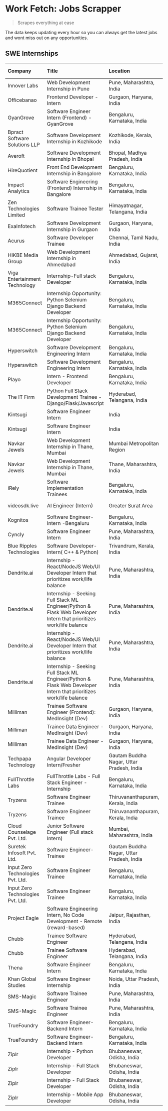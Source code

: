 # Work Fetch: Jobs Scrapper
> Scrapes everything at ease

The data keeps updating every hour so you can always get the latest jobs and wont miss out on any opportunities.

## SWE Internships
<!--START_SECTION:workfetch-->
| Company                           | Title                                                                                                              | Location                                  | Link                                                                                                                                                                                                                                                                                                                              | Date Posted   |
|:----------------------------------|:-------------------------------------------------------------------------------------------------------------------|:------------------------------------------|:----------------------------------------------------------------------------------------------------------------------------------------------------------------------------------------------------------------------------------------------------------------------------------------------------------------------------------|:--------------|
| Innover Labs                      | Web Development Internship in Pune                                                                                 | Pune, Maharashtra, India                  | [Apply](https://in.linkedin.com/jobs/view/web-development-internship-in-pune-at-innover-labs-3875494237?position=7&pageNum=0&refId=L7xwZ%2BKZLGoYUFbmaT2baw%3D%3D&trackingId=Zv64yBUu65AVT1h3vou9hw%3D%3D&trk=public_jobs_jserp-result_search-card)                                                                               | 2024-03-28    |
| Officebanao                       | Frontend Developer - Intern                                                                                        | Gurgaon, Haryana, India                   | [Apply](https://in.linkedin.com/jobs/view/frontend-developer-intern-at-officebanao-3871265915?position=11&pageNum=0&refId=L7xwZ%2BKZLGoYUFbmaT2baw%3D%3D&trackingId=dvuGHdSn6euOoZRTDRoRDw%3D%3D&trk=public_jobs_jserp-result_search-card)                                                                                        | 2024-03-28    |
| GyanGrove                         | Software Engineer Intern (Frontend) - GyanGrove                                                                    | Bengaluru, Karnataka, India               | [Apply](https://in.linkedin.com/jobs/view/software-engineer-intern-frontend-gyangrove-at-gyangrove-3874867520?position=4&pageNum=7&refId=M4MG4mJndgnCTq%2F2VFDKdg%3D%3D&trackingId=z9k183PMmwX0MSeKVSGiOQ%3D%3D&trk=public_jobs_jserp-result_search-card)                                                                         | 2024-03-28    |
| Bpract Software Solutions LLP     | Software Development Internship in Kozhikode                                                                       | Kozhikode, Kerala, India                  | [Apply](https://in.linkedin.com/jobs/view/software-development-internship-in-kozhikode-at-bpract-software-solutions-llp-3874054300?position=16&pageNum=0&refId=L7xwZ%2BKZLGoYUFbmaT2baw%3D%3D&trackingId=Vu%2Bsp4kclhIQwu8c8xRmoQ%3D%3D&trk=public_jobs_jserp-result_search-card)                                                 | 2024-03-27    |
| Averoft                           | Software Development Internship in Bhopal                                                                          | Bhopal, Madhya Pradesh, India             | [Apply](https://in.linkedin.com/jobs/view/software-development-internship-in-bhopal-at-averoft-3874051550?position=36&pageNum=0&refId=L7xwZ%2BKZLGoYUFbmaT2baw%3D%3D&trackingId=e8zY1a8VfYRwvu0kN2f5zw%3D%3D&trk=public_jobs_jserp-result_search-card)                                                                            | 2024-03-27    |
| HireQuotient                      | Front End Development Internship in Bangalore                                                                      | Bengaluru, Karnataka, India               | [Apply](https://in.linkedin.com/jobs/view/front-end-development-internship-in-bangalore-at-hirequotient-3874053279?position=47&pageNum=0&refId=L7xwZ%2BKZLGoYUFbmaT2baw%3D%3D&trackingId=KqTGAuic3SYiaxkICioMYQ%3D%3D&trk=public_jobs_jserp-result_search-card)                                                                   | 2024-03-27    |
| Impact Analytics                  | Software Engineering (Frontend) Internship in Bangalore                                                            | Bengaluru, Karnataka, India               | [Apply](https://in.linkedin.com/jobs/view/software-engineering-frontend-internship-in-bangalore-at-impact-analytics-3872535077?position=3&pageNum=0&refId=L7xwZ%2BKZLGoYUFbmaT2baw%3D%3D&trackingId=%2F0Thw0yq7M366s1wbxndVA%3D%3D&trk=public_jobs_jserp-result_search-card)                                                      | 2024-03-26    |
| Zen Technologies Limited          | Software Trainee Tester                                                                                            | Himayatnagar, Telangana, India            | [Apply](https://in.linkedin.com/jobs/view/software-trainee-tester-at-zen-technologies-limited-3872100214?position=9&pageNum=0&refId=L7xwZ%2BKZLGoYUFbmaT2baw%3D%3D&trackingId=X7RzJ%2Bz6qfa7P3rKaC%2FWTA%3D%3D&trk=public_jobs_jserp-result_search-card)                                                                          | 2024-03-26    |
| ExaInfotech                       | Software Development Internship in Gurgaon                                                                         | Gurgaon, Haryana, India                   | [Apply](https://in.linkedin.com/jobs/view/software-development-internship-in-gurgaon-at-exainfotech-3872534185?position=12&pageNum=0&refId=L7xwZ%2BKZLGoYUFbmaT2baw%3D%3D&trackingId=5ZomHZ5w8wxTDeFGf1g%2FTw%3D%3D&trk=public_jobs_jserp-result_search-card)                                                                     | 2024-03-26    |
| Acurus                            | Software Developer Trainee                                                                                         | Chennai, Tamil Nadu, India                | [Apply](https://in.linkedin.com/jobs/view/software-developer-trainee-at-acurus-3871400616?position=18&pageNum=0&refId=L7xwZ%2BKZLGoYUFbmaT2baw%3D%3D&trackingId=14ECHFph44SBerjfK%2Fz3Xg%3D%3D&trk=public_jobs_jserp-result_search-card)                                                                                          | 2024-03-26    |
| HIKBE Media Group                 | Web Development Internship in Ahmedabad                                                                            | Ahmedabad, Gujarat, India                 | [Apply](https://in.linkedin.com/jobs/view/web-development-internship-in-ahmedabad-at-hikbe-media-group-3872529646?position=46&pageNum=0&refId=L7xwZ%2BKZLGoYUFbmaT2baw%3D%3D&trackingId=x8QMtpD3gPXp5Qn4osA9Ew%3D%3D&trk=public_jobs_jserp-result_search-card)                                                                    | 2024-03-26    |
| Viga Entertainment Technology     | Internship-Full stack Developer                                                                                    | Bengaluru, Karnataka, India               | [Apply](https://in.linkedin.com/jobs/view/internship-full-stack-developer-at-viga-entertainment-technology-3870669789?position=23&pageNum=0&refId=L7xwZ%2BKZLGoYUFbmaT2baw%3D%3D&trackingId=SkSRZToPfRP57Kezezj%2Bog%3D%3D&trk=public_jobs_jserp-result_search-card)                                                              | 2024-03-25    |
| M365Connect                       | Internship Opportunity: Python Selenium Django Backend Developer                                                   | Bengaluru, Karnataka, India               | [Apply](https://in.linkedin.com/jobs/view/internship-opportunity-python-selenium-django-backend-developer-at-m365connect-3868219387?position=57&pageNum=0&refId=L7xwZ%2BKZLGoYUFbmaT2baw%3D%3D&trackingId=ltBNnu9vFXfscr3pdDqUCg%3D%3D&trk=public_jobs_jserp-result_search-card)                                                  | 2024-03-24    |
| M365Connect                       | Internship Opportunity: Python Selenium Django Backend Developer                                                   | Bengaluru, Karnataka, India               | [Apply](https://in.linkedin.com/jobs/view/internship-opportunity-python-selenium-django-backend-developer-at-m365connect-3868219387?position=7&pageNum=5&refId=LCBOs%2F%2FmBfGKB2FB0Jit0A%3D%3D&trackingId=VvBd1waBh390b9hbwah5UA%3D%3D&trk=public_jobs_jserp-result_search-card)                                                 | 2024-03-24    |
| Hyperswitch                       | Software Development Engineering Intern                                                                            | Bengaluru, Karnataka, India               | [Apply](https://in.linkedin.com/jobs/view/software-development-engineering-intern-at-hyperswitch-3865513498?position=53&pageNum=0&refId=L7xwZ%2BKZLGoYUFbmaT2baw%3D%3D&trackingId=Yf8MO1%2FXXWvyhZDgKR%2BKyw%3D%3D&trk=public_jobs_jserp-result_search-card)                                                                      | 2024-03-23    |
| Hyperswitch                       | Software Development Engineering Intern                                                                            | Bengaluru, Karnataka, India               | [Apply](https://in.linkedin.com/jobs/view/software-development-engineering-intern-at-hyperswitch-3865513498?position=3&pageNum=5&refId=LCBOs%2F%2FmBfGKB2FB0Jit0A%3D%3D&trackingId=acssQYdN9YVki%2FtsTop8gQ%3D%3D&trk=public_jobs_jserp-result_search-card)                                                                       | 2024-03-23    |
| Playo                             | Intern - Frontend Developer                                                                                        | Bengaluru, Karnataka, India               | [Apply](https://in.linkedin.com/jobs/view/intern-frontend-developer-at-playo-3864131172?position=5&pageNum=0&refId=L7xwZ%2BKZLGoYUFbmaT2baw%3D%3D&trackingId=nJfkTYjGzZpWl8C8Q01E9g%3D%3D&trk=public_jobs_jserp-result_search-card)                                                                                               | 2024-03-22    |
| The IT Firm                       | Python Full Stack Development Trainee - Django/Flask/Javascript                                                    | Hyderabad, Telangana, India               | [Apply](https://in.linkedin.com/jobs/view/python-full-stack-development-trainee-django-flask-javascript-at-the-it-firm-3864185812?position=2&pageNum=7&refId=M4MG4mJndgnCTq%2F2VFDKdg%3D%3D&trackingId=FuouK9qCBPh29kNgx7RPSQ%3D%3D&trk=public_jobs_jserp-result_search-card)                                                     | 2024-03-22    |
| Kintsugi                          | Software Engineer Intern                                                                                           | India                                     | [Apply](https://in.linkedin.com/jobs/view/software-engineer-intern-at-kintsugi-3857074071?position=28&pageNum=0&refId=L7xwZ%2BKZLGoYUFbmaT2baw%3D%3D&trackingId=V%2BBgJCcF8tIBGMkeSXcX3w%3D%3D&trk=public_jobs_jserp-result_search-card)                                                                                          | 2024-03-16    |
| Kintsugi                          | Software Engineer Intern                                                                                           | India                                     | [Apply](https://in.linkedin.com/jobs/view/software-engineer-intern-at-kintsugi-3857074071?position=3&pageNum=2&refId=M6RyjsadpYxBDqW6vAsLsQ%3D%3D&trackingId=pVks2Q2TSEMQUke%2Bae6v1g%3D%3D&trk=public_jobs_jserp-result_search-card)                                                                                             | 2024-03-16    |
| Navkar Jewels                     | Web Development Internship in Thane, Mumbai                                                                        | Mumbai Metropolitan Region                | [Apply](https://in.linkedin.com/jobs/view/web-development-internship-in-thane-mumbai-at-navkar-jewels-3858080315?position=41&pageNum=0&refId=L7xwZ%2BKZLGoYUFbmaT2baw%3D%3D&trackingId=K%2FuPMdHGNst3rJ5pHGTBAA%3D%3D&trk=public_jobs_jserp-result_search-card)                                                                   | 2024-03-15    |
| Navkar Jewels                     | Web Development Internship in Thane, Mumbai                                                                        | Thane, Maharashtra, India                 | [Apply](https://in.linkedin.com/jobs/view/web-development-internship-in-thane-mumbai-at-navkar-jewels-3858087224?position=49&pageNum=0&refId=L7xwZ%2BKZLGoYUFbmaT2baw%3D%3D&trackingId=RSOtq2nmpUtiJmRnO04NAA%3D%3D&trk=public_jobs_jserp-result_search-card)                                                                     | 2024-03-15    |
| iRely                             | Software Implementation Trainees                                                                                   | Bengaluru, Karnataka, India               | [Apply](https://in.linkedin.com/jobs/view/software-implementation-trainees-at-irely-3856617649?position=3&pageNum=7&refId=M4MG4mJndgnCTq%2F2VFDKdg%3D%3D&trackingId=r8xejiiZMAE1j7c0bBEkgg%3D%3D&trk=public_jobs_jserp-result_search-card)                                                                                        | 2024-03-15    |
| videosdk.live                     | AI Engineer (Intern)                                                                                               | Greater Surat Area                        | [Apply](https://in.linkedin.com/jobs/view/ai-engineer-intern-at-videosdk-live-3857315713?position=1&pageNum=7&refId=M4MG4mJndgnCTq%2F2VFDKdg%3D%3D&trackingId=bCqMj7rXBf2qeowRRswjLQ%3D%3D&trk=public_jobs_jserp-result_search-card)                                                                                              | 2024-03-14    |
| Kognitos                          | Software Engineer-Intern -Bengaluru                                                                                | Bengaluru, Karnataka, India               | [Apply](https://in.linkedin.com/jobs/view/software-engineer-intern-bengaluru-at-kognitos-3855361239?position=6&pageNum=0&refId=L7xwZ%2BKZLGoYUFbmaT2baw%3D%3D&trackingId=x2cEyJi6ilrIgzB1FkCVZA%3D%3D&trk=public_jobs_jserp-result_search-card)                                                                                   | 2024-03-13    |
| Cyncly                            | Software Engineer Intern                                                                                           | Pune, Maharashtra, India                  | [Apply](https://in.linkedin.com/jobs/view/software-engineer-intern-at-cyncly-3853990178?position=15&pageNum=0&refId=L7xwZ%2BKZLGoYUFbmaT2baw%3D%3D&trackingId=ddbDAh0jAZlmK0uhmVp0OA%3D%3D&trk=public_jobs_jserp-result_search-card)                                                                                              | 2024-03-13    |
| Blue Ripples Technologies         | Software Developer- Intern( C++  & Python)                                                                         | Trivandrum, Kerala, India                 | [Apply](https://in.linkedin.com/jobs/view/software-developer-intern-c%2B%2B-python-at-blue-ripples-technologies-3856150730?position=17&pageNum=0&refId=L7xwZ%2BKZLGoYUFbmaT2baw%3D%3D&trackingId=yA%2BPeVXVvlQheoazHWWdIQ%3D%3D&trk=public_jobs_jserp-result_search-card)                                                         | 2024-03-13    |
| Dendrite.ai                       | Internship - React/NodeJS Web/UI Developer Intern that prioritizes work/life balance                               | Pune, Maharashtra, India                  | [Apply](https://in.linkedin.com/jobs/view/internship-react-nodejs-web-ui-developer-intern-that-prioritizes-work-life-balance-at-dendrite-ai-3853583200?position=30&pageNum=0&refId=L7xwZ%2BKZLGoYUFbmaT2baw%3D%3D&trackingId=JSq5qSUgE3VEA7hoTlC6iA%3D%3D&trk=public_jobs_jserp-result_search-card)                               | 2024-03-12    |
| Dendrite.ai                       | Internship - Seeking Full Stack ML Engineer/Python & Flask Web Developer Intern that prioritizes work/life balance | Pune, Maharashtra, India                  | [Apply](https://in.linkedin.com/jobs/view/internship-seeking-full-stack-ml-engineer-python-flask-web-developer-intern-that-prioritizes-work-life-balance-at-dendrite-ai-3853583202?position=54&pageNum=0&refId=L7xwZ%2BKZLGoYUFbmaT2baw%3D%3D&trackingId=zkYHdvU2wydMKvqt3X%2BCXw%3D%3D&trk=public_jobs_jserp-result_search-card) | 2024-03-12    |
| Dendrite.ai                       | Internship - React/NodeJS Web/UI Developer Intern that prioritizes work/life balance                               | Pune, Maharashtra, India                  | [Apply](https://in.linkedin.com/jobs/view/internship-react-nodejs-web-ui-developer-intern-that-prioritizes-work-life-balance-at-dendrite-ai-3853583200?position=5&pageNum=2&refId=M6RyjsadpYxBDqW6vAsLsQ%3D%3D&trackingId=Uq7gVizclMlJfGnGm401Cw%3D%3D&trk=public_jobs_jserp-result_search-card)                                  | 2024-03-12    |
| Dendrite.ai                       | Internship - Seeking Full Stack ML Engineer/Python & Flask Web Developer Intern that prioritizes work/life balance | Pune, Maharashtra, India                  | [Apply](https://in.linkedin.com/jobs/view/internship-seeking-full-stack-ml-engineer-python-flask-web-developer-intern-that-prioritizes-work-life-balance-at-dendrite-ai-3853583202?position=4&pageNum=5&refId=LCBOs%2F%2FmBfGKB2FB0Jit0A%3D%3D&trackingId=0wYSRsZtcmd6Ajmsd3tBGQ%3D%3D&trk=public_jobs_jserp-result_search-card)  | 2024-03-12    |
| Milliman                          | Trainee Software Engineer (Frontend): MedInsight (Dev)                                                             | Gurgaon, Haryana, India                   | [Apply](https://in.linkedin.com/jobs/view/trainee-software-engineer-frontend-medinsight-dev-at-milliman-3792874280?position=10&pageNum=0&refId=L7xwZ%2BKZLGoYUFbmaT2baw%3D%3D&trackingId=DWt7fAVr0XDzFeZojfAY%2Fw%3D%3D&trk=public_jobs_jserp-result_search-card)                                                                 | 2024-03-01    |
| Milliman                          | Trainee Data Engineer - MedInsight (Dev)                                                                           | Gurgaon, Haryana, India                   | [Apply](https://in.linkedin.com/jobs/view/trainee-data-engineer-medinsight-dev-at-milliman-3789275187?position=58&pageNum=0&refId=L7xwZ%2BKZLGoYUFbmaT2baw%3D%3D&trackingId=gSxsRSZYyyPp2YuBC2hb6A%3D%3D&trk=public_jobs_jserp-result_search-card)                                                                                | 2024-02-23    |
| Milliman                          | Trainee Data Engineer - MedInsight (Dev)                                                                           | Gurgaon, Haryana, India                   | [Apply](https://in.linkedin.com/jobs/view/trainee-data-engineer-medinsight-dev-at-milliman-3789275187?position=8&pageNum=5&refId=LCBOs%2F%2FmBfGKB2FB0Jit0A%3D%3D&trackingId=aNe%2BDhX5kd4tQZU%2BfEz6%2Bg%3D%3D&trk=public_jobs_jserp-result_search-card)                                                                         | 2024-02-23    |
| Techpapa Technology               | Angular Developer Intern/Fresher                                                                                   | Gautam Buddha Nagar, Uttar Pradesh, India | [Apply](https://in.linkedin.com/jobs/view/angular-developer-intern-fresher-at-techpapa-technology-3834305862?position=45&pageNum=0&refId=L7xwZ%2BKZLGoYUFbmaT2baw%3D%3D&trackingId=O8h0832lvJH5zwsk1J5fgA%3D%3D&trk=public_jobs_jserp-result_search-card)                                                                         | 2024-02-20    |
| FullThrottle Labs                 | FullThrottle Labs - Full Stack Engineer - Internship                                                               | Bengaluru, Karnataka, India               | [Apply](https://in.linkedin.com/jobs/view/fullthrottle-labs-full-stack-engineer-internship-at-fullthrottle-labs-3829636016?position=44&pageNum=0&refId=L7xwZ%2BKZLGoYUFbmaT2baw%3D%3D&trackingId=bolgNh%2B%2Fbr5wcBoa7lvaXw%3D%3D&trk=public_jobs_jserp-result_search-card)                                                       | 2024-02-17    |
| Tryzens                           | Software Engineer Trainee                                                                                          | Thiruvananthapuram, Kerala, India         | [Apply](https://in.linkedin.com/jobs/view/software-engineer-trainee-at-tryzens-3809363491?position=32&pageNum=0&refId=L7xwZ%2BKZLGoYUFbmaT2baw%3D%3D&trackingId=xmkPy8AQYdf%2BeAnunt11%2FA%3D%3D&trk=public_jobs_jserp-result_search-card)                                                                                        | 2024-01-18    |
| Tryzens                           | Software Engineer Trainee                                                                                          | Thiruvananthapuram, Kerala, India         | [Apply](https://in.linkedin.com/jobs/view/software-engineer-trainee-at-tryzens-3809363491?position=7&pageNum=2&refId=M6RyjsadpYxBDqW6vAsLsQ%3D%3D&trackingId=Ym%2BSCcYUETxvoSxPT6XNvw%3D%3D&trk=public_jobs_jserp-result_search-card)                                                                                             | 2024-01-18    |
| Cloud Counselage Pvt. Ltd.        | Junior Software Engineer (Full stack Intern)                                                                       | Mumbai, Maharashtra, India                | [Apply](https://in.linkedin.com/jobs/view/junior-software-engineer-full-stack-intern-at-cloud-counselage-pvt-ltd-3803132814?position=25&pageNum=0&refId=L7xwZ%2BKZLGoYUFbmaT2baw%3D%3D&trackingId=TUum%2FYPD%2BtRg8fXXljXw%2Fg%3D%3D&trk=public_jobs_jserp-result_search-card)                                                    | 2024-01-11    |
| Suretek Infosoft Pvt. Ltd.        | Software Engineer-Trainee                                                                                          | Gautam Buddha Nagar, Uttar Pradesh, India | [Apply](https://in.linkedin.com/jobs/view/software-engineer-trainee-at-suretek-infosoft-pvt-ltd-3800934643?position=20&pageNum=0&refId=L7xwZ%2BKZLGoYUFbmaT2baw%3D%3D&trackingId=TUZKtkOC%2FriM%2Bcj3O55QKQ%3D%3D&trk=public_jobs_jserp-result_search-card)                                                                       | 2024-01-09    |
| Input Zero Technologies Pvt. Ltd. | Software Engineer Trainee                                                                                          | Bengaluru, Karnataka, India               | [Apply](https://in.linkedin.com/jobs/view/software-engineer-trainee-at-input-zero-technologies-pvt-ltd-3800927643?position=27&pageNum=0&refId=L7xwZ%2BKZLGoYUFbmaT2baw%3D%3D&trackingId=F1hcFVzmmggbWzMlD8ETUQ%3D%3D&trk=public_jobs_jserp-result_search-card)                                                                    | 2024-01-09    |
| Input Zero Technologies Pvt. Ltd. | Software Engineer Trainee                                                                                          | Bengaluru, Karnataka, India               | [Apply](https://in.linkedin.com/jobs/view/software-engineer-trainee-at-input-zero-technologies-pvt-ltd-3800927643?position=2&pageNum=2&refId=M6RyjsadpYxBDqW6vAsLsQ%3D%3D&trackingId=KrQZ6QE%2Bx4A66olTVf4%2BPw%3D%3D&trk=public_jobs_jserp-result_search-card)                                                                   | 2024-01-09    |
| Project Eagle                     | Software Engineering Intern, No Code Development - Remote (reward-based)                                           | Jaipur, Rajasthan, India                  | [Apply](https://in.linkedin.com/jobs/view/software-engineering-intern-no-code-development-remote-reward-based-at-project-eagle-3813380172?position=8&pageNum=7&refId=M4MG4mJndgnCTq%2F2VFDKdg%3D%3D&trackingId=vQXf%2BL6goSV%2FGAXVAodfHA%3D%3D&trk=public_jobs_jserp-result_search-card)                                         | 2023-12-30    |
| Chubb                             | Trainee Software Engineer                                                                                          | Hyderabad, Telangana, India               | [Apply](https://in.linkedin.com/jobs/view/trainee-software-engineer-at-chubb-3811550279?position=59&pageNum=0&refId=L7xwZ%2BKZLGoYUFbmaT2baw%3D%3D&trackingId=Au8KsT35%2BP3rmTZYA%2BEk8Q%3D%3D&trk=public_jobs_jserp-result_search-card)                                                                                          | 2023-12-28    |
| Chubb                             | Trainee Software Engineer                                                                                          | Hyderabad, Telangana, India               | [Apply](https://in.linkedin.com/jobs/view/trainee-software-engineer-at-chubb-3811550279?position=9&pageNum=5&refId=LCBOs%2F%2FmBfGKB2FB0Jit0A%3D%3D&trackingId=C81RDHwnIPs7qHNSAxDEdA%3D%3D&trk=public_jobs_jserp-result_search-card)                                                                                             | 2023-12-28    |
| Thena                             | Software Engineer Intern                                                                                           | Bengaluru, Karnataka, India               | [Apply](https://in.linkedin.com/jobs/view/software-engineer-intern-at-thena-3778731751?position=19&pageNum=0&refId=L7xwZ%2BKZLGoYUFbmaT2baw%3D%3D&trackingId=VYel1ubIsGDY3DCUAXP3Pw%3D%3D&trk=public_jobs_jserp-result_search-card)                                                                                               | 2023-12-05    |
| Khan Global Studies               | Software Engineer Internship                                                                                       | Noida, Uttar Pradesh, India               | [Apply](https://in.linkedin.com/jobs/view/software-engineer-internship-at-khan-global-studies-3766942197?position=40&pageNum=0&refId=L7xwZ%2BKZLGoYUFbmaT2baw%3D%3D&trackingId=xDXXYiufIFnoKSMcoZOVgw%3D%3D&trk=public_jobs_jserp-result_search-card)                                                                             | 2023-11-27    |
| SMS-Magic                         | Software Trainee Engineer                                                                                          | Pune, Maharashtra, India                  | [Apply](https://in.linkedin.com/jobs/view/software-trainee-engineer-at-sms-magic-3761409781?position=26&pageNum=0&refId=L7xwZ%2BKZLGoYUFbmaT2baw%3D%3D&trackingId=Y4eLpE6K13fMLZDhHKHzrw%3D%3D&trk=public_jobs_jserp-result_search-card)                                                                                          | 2023-11-16    |
| SMS-Magic                         | Software Trainee Engineer                                                                                          | Pune, Maharashtra, India                  | [Apply](https://in.linkedin.com/jobs/view/software-trainee-engineer-at-sms-magic-3761409781?position=1&pageNum=2&refId=M6RyjsadpYxBDqW6vAsLsQ%3D%3D&trackingId=FJt8Fd9qcCXJiNJ%2FCRk1aw%3D%3D&trk=public_jobs_jserp-result_search-card)                                                                                           | 2023-11-16    |
| TrueFoundry                       | Software Engineer-Backend Intern                                                                                   | Bengaluru, Karnataka, India               | [Apply](https://in.linkedin.com/jobs/view/software-engineer-backend-intern-at-truefoundry-3779508170?position=29&pageNum=0&refId=L7xwZ%2BKZLGoYUFbmaT2baw%3D%3D&trackingId=G5Dg%2BI6TnAkfWeBjztPj3A%3D%3D&trk=public_jobs_jserp-result_search-card)                                                                               | 2023-11-10    |
| TrueFoundry                       | Software Engineer-Backend Intern                                                                                   | Bengaluru, Karnataka, India               | [Apply](https://in.linkedin.com/jobs/view/software-engineer-backend-intern-at-truefoundry-3779508170?position=4&pageNum=2&refId=M6RyjsadpYxBDqW6vAsLsQ%3D%3D&trackingId=RdUbR7NxNnjvH3t9FYKpDg%3D%3D&trk=public_jobs_jserp-result_search-card)                                                                                    | 2023-11-10    |
| Ziplr                             | Internship - Python Developer                                                                                      | Bhubaneswar, Odisha, India                | [Apply](https://in.linkedin.com/jobs/view/internship-python-developer-at-ziplr-3645677592?position=50&pageNum=0&refId=L7xwZ%2BKZLGoYUFbmaT2baw%3D%3D&trackingId=PsXYc5xzPBOmsd%2F%2Ft1hq5Q%3D%3D&trk=public_jobs_jserp-result_search-card)                                                                                        | 2023-06-02    |
| Ziplr                             | Internship - Full Stack Developer                                                                                  | Bhubaneswar, Odisha, India                | [Apply](https://in.linkedin.com/jobs/view/internship-full-stack-developer-at-ziplr-3645675705?position=60&pageNum=0&refId=L7xwZ%2BKZLGoYUFbmaT2baw%3D%3D&trackingId=SiIcUdYU4QvGSf0en5R%2Fow%3D%3D&trk=public_jobs_jserp-result_search-card)                                                                                      | 2023-06-02    |
| Ziplr                             | Internship - Full Stack Developer                                                                                  | Bhubaneswar, Odisha, India                | [Apply](https://in.linkedin.com/jobs/view/internship-full-stack-developer-at-ziplr-3645675705?position=10&pageNum=5&refId=LCBOs%2F%2FmBfGKB2FB0Jit0A%3D%3D&trackingId=4XcnE9JrD7wJEQo6ByNCGg%3D%3D&trk=public_jobs_jserp-result_search-card)                                                                                      | 2023-06-02    |
| Ziplr                             | Internship - Mobile App Developer                                                                                  | Bhubaneswar, Odisha, India                | [Apply](https://in.linkedin.com/jobs/view/internship-mobile-app-developer-at-ziplr-3618474948?position=6&pageNum=7&refId=M4MG4mJndgnCTq%2F2VFDKdg%3D%3D&trackingId=mWSQrvzN49znX4eRNo17oA%3D%3D&trk=public_jobs_jserp-result_search-card)                                                                                         | 2023-05-03    |
<!--END_SECTION:workfetch-->
